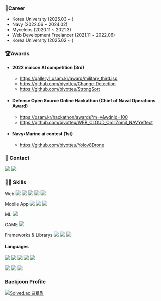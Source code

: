 

### 🤖Career
- Korea University (2025.03 ~ )
- Navy (2022.06 ~ 2024.02)
- Mycelebs (2020.11 ~ 2021.3)
- Web Development Freelancer (2021.11 ~ 2022.06)
- Korea University (2025.02 ~ )

### 🏆Awards
- <h4>2022 maicon AI competition (3rd)</h4>

  - https://gallery1.osam.kr/award/military_third.jsp
  - https://github.com/biyotteu/Change-Detection
  - https://github.com/biyotteu/StrongSort
  
- <h4>Defense Open Source Online Hackathon (Chief of Naval Operations Award)</h4>

  - https://osam.kr/hackathon/awards?m=v&wdnId=100
  - https://github.com/biyotteu/WEB_CLOUD_OmilZomil_NAVYeffect
 
- <h4>Navy•Marine ai contest (1st)</h4>

  - https://github.com/biyotteu/Yolov8Drone

### 🤝 Contact
<a href="[mailto:tjqtjq0516@gmail.com](https://www.linkedin.com/in/minseop-kim-255ba02b2/)" target="_blank"><img src="http://img.shields.io/badge/-LinkedIn-0072b1?style=flat-square&logo=linkedin"/></a>
<a href="mailto:tjqtjq0516@gmail.com" target="_blank"><img src="https://img.shields.io/badge/tjqtjq0516@gmail.com-EA4335?style=flat-square&logo=Gmail&logoColor=white"/></a>



### 🧑‍💻 Skills
<p>
 Web
 <img src="https://img.shields.io/badge/Node.js-339933?style=flat-square&logo=Node.js&logoColor=white"/>
 <img src="https://img.shields.io/badge/Express-000000?style=flat-square&logo=Express&logoColor=white"/>
 <img src="https://img.shields.io/badge/Vue.js-4FC08D?style=flat-square&logo=Vue.js&logoColor=white"/>
 <img src="https://img.shields.io/badge/React-61DAFB?style=flat-square&logo=React&logoColor=black"/>
 <img src="https://img.shields.io/badge/PHP-777BB4?style=flat-square&logo=PHP&logoColor=white"/>
</p>
<p>
 Mobile App
 <img src="https://img.shields.io/badge/Android-3DDC84?style=flat-square&logo=Android&logoColor=white"/>
 <img src="https://img.shields.io/badge/Flutter-02569B?style=flat-square&logo=Flutter&logoColor=white"/>
 <img src="https://img.shields.io/badge/React Native-61DAFB?style=flat-square&logo=React&logoColor=black"/>
</p>
<p>
 ML
 <img src="https://img.shields.io/badge/PyTorch-EE4C2C?style=flat-square&logo=PyTorch&logoColor=white"/>
</p>
<p>
 GAME
 <img src="https://img.shields.io/badge/Unity-000000?style=flat-square&logo=Unity&logoColor=white"/>
</p>
<p>
 Frameworks & Librarys
 <img src="https://img.shields.io/badge/OpenCV-5C3EE8?style=flat-square&logo=OpenCV&logoColor=white"/>
 <img src="https://img.shields.io/badge/OpenGL-5586A4?style=flat-square&logo=OpenGL&logoColor=white"/>
  <img src="https://img.shields.io/badge/.NET-512BD4?style=flat-square&logo=.NET&logoColor=white"/>
</p>

#### Languages
<p>
 <img src="https://img.shields.io/badge/C-A8B9CC?style=flat-square&logo=C&logoColor=white"/>
 <img src="https://img.shields.io/badge/C++-00599C?style=flat-square&logo=C++&logoColor=white"/>
  <img src="https://img.shields.io/badge/JavaScript-F7DF1E?style=flat-square&logo=JavaScript&logoColor=white"/>
 <img src="https://img.shields.io/badge/Rust-000000?style=flat-square&logo=Rust&logoColor=white"/>
 <img src="https://img.shields.io/badge/Go-00ADD8?style=flat-square&logo=Go&logoColor=white"/>
</p>
<p>
 
  <img src="https://img.shields.io/badge/Python-3776AB?style=flat-square&logo=Python&logoColor=white"/>
  <img src="https://img.shields.io/badge/MySQL-4479A1?style=flat-square&logo=MySQL&logoColor=white"/>
 <img src="https://img.shields.io/badge/Dart-0175C2?style=flat-square&logo=Dart&logoColor=white"/>
</p>

### Baekjoon Profile
[![Solved.ac
프로필](http://mazassumnida.wtf/api/v2/generate_badge?boj=tjqtjq0516)](https://solved.ac/tjqtjq0516)
